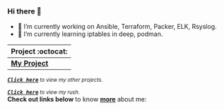 ### Hi there 👋

- 🔭 I’m currently working on Ansible, Terraform, Packer, ELK, Rsyslog.
- 🌱 I’m currently learning iptables in deep, podman.


|      Project :octocat:                  |
|-----------------------------------------|
| [**My Project**](https://url)   |

<sup><kbd>***[Click here](https://github.com/Draed/jobtweets/blob/master/PROJECTS.md)***</kbd> *to view my other projects.</sup>* <br>

<sup><kbd>***[Click here](https://github.com/Draed/jobtweets/blob/master/PROJECTS.md)***</kbd> *to view my rush.</sup>* <br>
**Check out links below** to know **[more](https://draed.github.io/projects/rush.md)** about me:


<!--
**Draed/Draed** is a ✨ _special_ ✨ repository because its `README.md` (this file) appears on your GitHub profile.

Here are some ideas to get you started:

- 🔭 I’m currently working on ...
- 🌱 I’m currently learning ...
- 👯 I’m looking to collaborate on ...
- 🤔 I’m looking for help with ...
- 💬 Ask me about ...
- 📫 How to reach me: ...
-->

